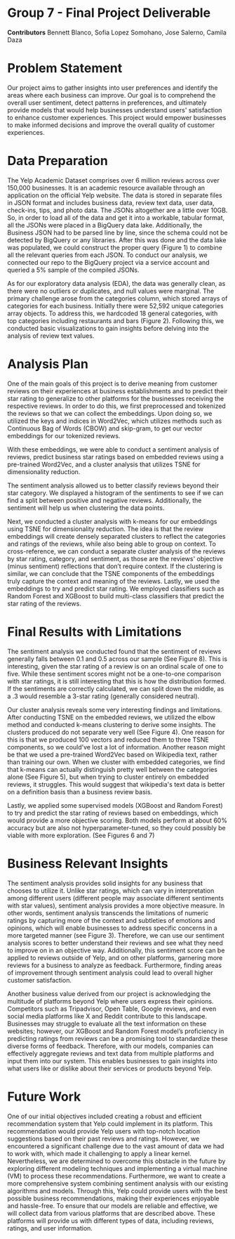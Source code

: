 # Group 7 - Final Project Deliverable
**Contributors**
Bennett Blanco, Sofia Lopez Somohano, Jose Salerno, Camila Daza

# Problem Statement
Our project aims to gather insights into user preferences and identify the areas where each business can improve. Our goal is to comprehend the overall user sentiment, detect patterns in preferences, and ultimately provide models that would help businesses understand users' satisfaction to enhance customer experiences. This project would empower businesses to make informed decisions and improve the overall quality of customer experiences.

# Data Preparation
The Yelp Academic Dataset comprises over 6 million reviews across over 150,000 businesses. It is an academic resource available through an application on the official Yelp website. The data is stored in separate files in JSON format and includes business data, review text data, user data, check-ins, tips, and photo data. The JSONs altogether are a little over 10GB. So, in order to load all of the data and get it into a workable, tabular format, all the JSONs were placed in a BigQuery data lake. Additionally, the Business JSON had to be parsed line by line, since the schema could not be detected by BigQuery or any libraries. After this was done and the data lake was populated, we could construct the proper query (Figure 1) to combine all the relevant queries from each JSON. To conduct our analysis, we connected our repo to the BigQuery project via a service account and queried a 5% sample of the compiled JSONs.

As for our exploratory data analysis (EDA), the data was generally clean, as there were no outliers or duplicates, and null values were marginal. The primary challenge arose from the categories column, which stored arrays of categories for each business. Initially there were 52,592 unique categories array objects. To address this, we hardcoded 18 general categories, with top categories including restaurants and bars (Figure 2). Following this, we conducted basic visualizations to gain insights before delving into the analysis of review text values.

# Analysis Plan
One of the main goals of this project is to derive meaning from customer reviews on their experiences at business establishments and to predict their star rating to generalize to other platforms for the businesses receiving the respective reviews. In order to do this, we first preprocessed and tokenized the reviews so that we can collect the embeddings. Upon doing so, we utilized the keys and indices in Word2Vec, which utilizes methods such as Continuous Bag of Words (CBOW) and skip-gram, to get our vector embeddings for our tokenized reviews.

With these embeddings, we were able to conduct a sentiment analysis of reviews, predict business star ratings based on embedded reviews using a pre-trained Word2Vec, and a cluster analysis that utilizes TSNE for dimensionality reduction. 

The sentiment analysis allowed us to better classify reviews beyond their star category. We displayed a histogram of the sentiments to see if we can find a split between positive and negative reviews. Additionally, the sentiment will help us when clustering the data points.

Next, we conducted a cluster analysis with k-means for our embeddings using TSNE for dimensionality reduction. The idea is that the review embeddings will create densely separated clusters to reflect the categories and ratings of the reviews, while also being able to group on context. To cross-reference, we can conduct a separate cluster analysis of the reviews by star rating, category, and sentiment, as those are the reviews' objective (minus sentiment) reflections that don’t require context. If the clustering is similar, we can conclude that the TSNE components of the embeddings truly capture the context and meaning of the reviews.
Lastly, we used the embeddings to try and predict star rating. We employed classifiers such as Random Forest and XGBoost to build multi-class classifiers that predict the star rating of the reviews.

# Final Results with Limitations
The sentiment analysis we conducted found that the sentiment of reviews generally falls between 0.1 and 0.5 across our sample (See Figure 8). This is interesting, given the star rating of a review is on an ordinal scale of one to five. While these sentiment scores might not be a one-to-one comparison with star ratings, it is still interesting that this is how the distribution formed. If the sentiments are correctly calculated, we can split down the middle, as a .3 would resemble a 3-star rating (generally considered neutral).

Our cluster analysis reveals some very interesting findings and limitations. After conducting TSNE on the embedded reviews, we utilized the elbow method and conducted k-means clustering to derive some insights. The clusters produced do not separate very well (See Figure 4). One reason for this is that we produced 100 vectors and reduced them to three TSNE components, so we could’ve lost a lot of information. Another reason might be that we used a pre-trained Word2Vec based on Wikipedia text, rather than training our own. When we cluster with embedded categories, we find that k-means can actually distinguish pretty well between the categories alone (See Figure 5), but when trying to cluster entirely on embedded reviews, it struggles. This would suggest that wikipedia's text data is better on a definition basis than a business review basis.

Lastly, we applied some supervised models (XGBoost and Random Forest) to try and predict the star rating of reviews based on embeddings, which would provide a more objective scoring. Both models perform at about 60% accuracy but are also not hyperparameter-tuned, so they could possibly be viable with more exploration. (See Figures 6 and 7)

# Business Relevant Insights
The sentiment analysis provides solid insights for any business that chooses to utilize it. Unlike star ratings, which can vary in interpretation among different users (different people may associate different sentiments with star values), sentiment analysis provides a more objective measure. In other words, sentiment analysis transcends the limitations of numeric ratings by capturing more of the context and subtleties of emotions and opinions, which will enable businesses to address specific concerns in a more targeted manner (see Figure 3). Therefore, we can use our sentiment analysis scores to better understand their reviews and see what they need to improve on in an objective way. Additionally, this sentiment score can be applied to reviews outside of Yelp, and on other platforms, garnering more reviews for a business to analyze as feedback. Furthermore, finding areas of improvement through sentiment analysis could lead to overall higher customer satisfaction.

Another business value derived from our project is acknowledging the multitude of platforms beyond Yelp where users express their opinions. Competitors such as Tripadvisor, Open Table, Google reviews, and even social media platforms like X and Reddit contribute to this landscape. Businesses may struggle to evaluate all the text information on these websites; however, our XGBoost and Random Forest model’s proficiency in predicting ratings from reviews can be a promising tool to standardize these diverse forms of feedback. Therefore, with our models, companies can effectively aggregate reviews and text data from multiple platforms and input them into our system. This enables businesses to gain insights into what users like or dislike about their services or products beyond Yelp.

# Future Work
One of our initial objectives included creating a robust and efficient recommendation system that Yelp could implement in its platform. This recommendation would provide Yelp users with top-notch location suggestions based on their past reviews and ratings. However, we encountered a significant challenge due to the vast amount of data we had to work with, which made it challenging to apply a linear kernel. Nevertheless, we are determined to overcome this obstacle in the future by exploring different modeling techniques and implementing a virtual machine (VM) to process these recommendations. Furthermore, we want to create a more comprehensive system combining sentiment analysis with our existing algorithms and models. Through this, Yelp could provide users with the best possible business recommendations, making their experiences enjoyable and hassle-free. To ensure that our models are reliable and effective, we will collect data from various platforms that are described above. These platforms will provide us with different types of data, including reviews, ratings, and user information.
